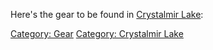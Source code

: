 Here's the gear to be found in [Crystalmir
Lake](:Category:_Crystalmir_Lake "wikilink"):

[Category: Gear](Category:_Gear "wikilink") [Category: Crystalmir
Lake](Category:_Crystalmir_Lake "wikilink")
